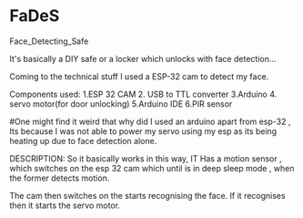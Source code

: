 # FaDeS
Face_Detecting_Safe

It's basically a DIY safe or a locker which unlocks with face detection...

Coming to the technical stuff I used a ESP-32 cam to detect my face.

Components used:
1.ESP 32 CAM
2. USB to TTL converter
3.Arduino
4. servo motor(for door unlocking)
5.Arduino IDE
6.PIR sensor

#One might find it weird that why did I used an arduino apart from esp-32 , Its because I was not able to power my servo using my esp as its being heating up due to face detection alone.

DESCRIPTION:
So it basically works in this way, IT Has a motion sensor , which switches on the esp 32 cam which until is in deep sleep mode , when the former detects motion.

The cam then switches on the  starts recognising the face. If it recognises then it starts the servo motor.

